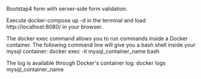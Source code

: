 Bootstap4 form with server-side form validation.


Execute docker-compose up -d in the terminal and load http://localhost:8080/ in your browser.


The docker exec command allows you to run commands inside a Docker container. The following command line will give you a bash shell inside your mysql container:
docker exec -it mysql_container_name bash


The log is available through Docker's container log:
docker logs mysql_container_name
